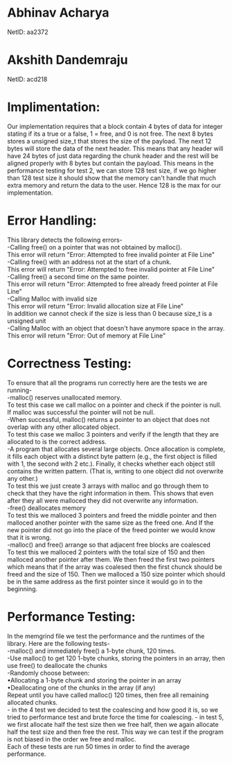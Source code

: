 # Abhinav Acharya 
NetID: aa2372
# Akshith Dandemraju
NetID: acd218

# Implimentation:
Our implementation requires that a block contain 4 bytes of data for integer stating if its a true or a false, 1 = free, and 0 is not free. The next 8 bytes stores a unsigned size_t that stores the size of the payload. The next 12 bytes will store the data of the next header. This means that any header will have 24 bytes of just data regarding the chunk header and the rest will be aligned properly with 8 bytes but contain the payload. This means in the performance testing for test 2, we can store 128 test size, if we go higher than 128 test size it should show that the memory can't handle that much extra memory and return the data to the user. Hence 128 is the max for our implementation. 
# Error Handling:
This library detects the following errors-<br />
    -Calling free() on a pointer that was not obtained by malloc().<br />
        This error will return "Error: Attempted to free invalid pointer at File Line" <br />
    -Calling free() with an address not at the start of a chunk.<br />
        This error will return "Error: Attempted to free invalid pointer at  File Line" <br />
    -Calling free() a second time on the same pointer.<br />
        This error will return "Error: Attempted to free already freed pointer at File Line" <br />
    -Calling Malloc with invalid size <br />
        This error will return "Error: Invalid allocation size at File Line" <br />
        In addition we cannot check if the size is less than 0 because size_t is a unsigned unit <br />
    -Calling Malloc with an object that doesn't have anymore space in the array. <br />
        This error will return "Error: Out of memory at File Line" <br />
# Correctness Testing:
To ensure that all the programs run correctly here are the tests we are running-<br />
    -malloc() reserves unallocated memory.<br />
        To test this case we call malloc on a pointer and check if the pointer is null. If malloc was successful the pointer will not be null. <br/>
    -When successful, malloc() returns a pointer to an object that does not overlap with any other allocated object.<br />
        To test this case we malloc 3 pointers and verify if the length that they are allocated to is the correct address. <br/>
    -A program that allocates several large objects. Once allocation is complete, it fills each object with a distinct byte pattern (e.g., the first object is filled with 1, the second with 2 etc.). Finally, it checks whether each object still contains the written pattern. (That is, writing to one object did not overwrite any other.) <br/>
    To test this we just create 3 arrays with malloc and go through them to check that they have the right information in them. This shows that even after they all were malloced they did not overwrite any information.<br />
    -free() deallocates memory <br />
    To test this we malloced 3 pointers and freed the middle pointer and then malloced another pointer with the same size as the freed one. And If the new pointer did not go into the place of the freed pointer we would know that it is wrong. <br/>
    -malloc() and free() arrange so that adjacent free blocks are coalesced<br />
    To test this we malloced 2 pointers with the total size of 150 and then malloced another pointer after them. We then freed the first two pointers which means that if the array was coalesed then the first chunck should be freed and the size of 150. Then we malloced a 150 size pointer which should be in the same address as the first pointer since it would go in to the beginning. <br/>

# Performance Testing:
In the memgrind file we test the performance and the runtimes of the library. Here are the following tests-<br />
    -malloc() and immediately free() a 1-byte chunk, 120 times.<br />
    -Use malloc() to get 120 1-byte chunks, storing the pointers in an array, then use free() to deallocate the chunks<br />
    -Randomly choose between:<br />
        •Allocating a 1-byte chunk and storing the pointer in an array<br />
        •Deallocating one of the chunks in the array (if any)<br />
    Repeat until you have called malloc() 120 times, then free all remaining allocated chunks.<br />
    - in the 4 test we decided to test the coalescing and how good it is, so we tried to performance test and brute force the time for coalescing. 
    - in test 5, we first allocate half the test size then we free half, then we again allocate half the test size and then free the rest. This way we can test if the program is not biased in the order we free and malloc. 
<br />
Each of these tests are run 50 times in order to find the average performance.
